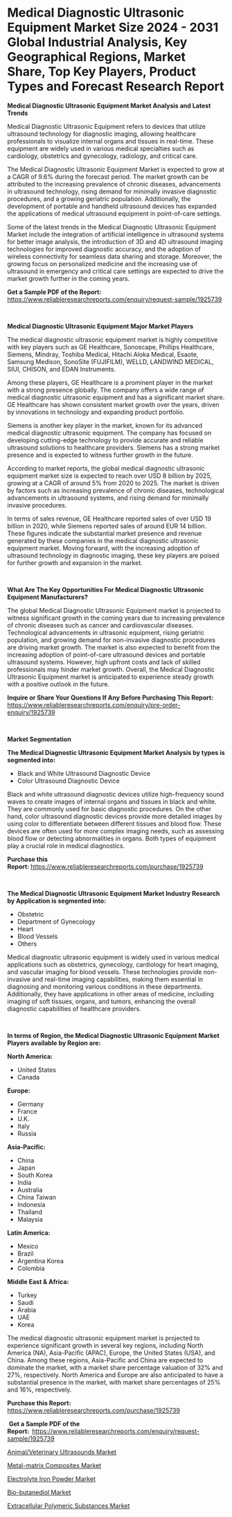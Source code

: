 <p><h1>Medical Diagnostic Ultrasonic Equipment Market Size 2024 - 2031 Global Industrial Analysis, Key Geographical Regions, Market Share, Top Key Players, Product Types and Forecast Research Report</h1></p><p><strong>Medical Diagnostic Ultrasonic Equipment Market Analysis and Latest Trends</strong></p>
<p><p>Medical Diagnostic Ultrasonic Equipment refers to devices that utilize ultrasound technology for diagnostic imaging, allowing healthcare professionals to visualize internal organs and tissues in real-time. These equipment are widely used in various medical specialties such as cardiology, obstetrics and gynecology, radiology, and critical care.</p><p>The Medical Diagnostic Ultrasonic Equipment Market is expected to grow at a CAGR of 9.6% during the forecast period. The market growth can be attributed to the increasing prevalence of chronic diseases, advancements in ultrasound technology, rising demand for minimally invasive diagnostic procedures, and a growing geriatric population. Additionally, the development of portable and handheld ultrasound devices has expanded the applications of medical ultrasound equipment in point-of-care settings.</p><p>Some of the latest trends in the Medical Diagnostic Ultrasonic Equipment Market include the integration of artificial intelligence in ultrasound systems for better image analysis, the introduction of 3D and 4D ultrasound imaging technologies for improved diagnostic accuracy, and the adoption of wireless connectivity for seamless data sharing and storage. Moreover, the growing focus on personalized medicine and the increasing use of ultrasound in emergency and critical care settings are expected to drive the market growth further in the coming years.</p></p>
<p><strong>Get a Sample PDF of the Report:&nbsp;</strong> <a href="https://www.reliableresearchreports.com/enquiry/request-sample/1925739">https://www.reliableresearchreports.com/enquiry/request-sample/1925739</a></p>
<p>&nbsp;</p>
<p><strong>Medical Diagnostic Ultrasonic Equipment Major Market Players</strong></p>
<p><p>The medical diagnostic ultrasonic equipment market is highly competitive with key players such as GE Healthcare, Sonoscape, Phillips Healthcare, Siemens, Mindray, Toshiba Medical, Hitachi Aloka Medical, Esaote, Samsung Medison, SonoSite (FUJIFILM), WELLD, LANDWIND MEDICAL, SIUI, CHISON, and EDAN Instruments.</p><p>Among these players, GE Healthcare is a prominent player in the market with a strong presence globally. The company offers a wide range of medical diagnostic ultrasonic equipment and has a significant market share. GE Healthcare has shown consistent market growth over the years, driven by innovations in technology and expanding product portfolio.</p><p>Siemens is another key player in the market, known for its advanced medical diagnostic ultrasonic equipment. The company has focused on developing cutting-edge technology to provide accurate and reliable ultrasound solutions to healthcare providers. Siemens has a strong market presence and is expected to witness further growth in the future.</p><p>According to market reports, the global medical diagnostic ultrasonic equipment market size is expected to reach over USD 8 billion by 2025, growing at a CAGR of around 5% from 2020 to 2025. The market is driven by factors such as increasing prevalence of chronic diseases, technological advancements in ultrasound systems, and rising demand for minimally invasive procedures.</p><p>In terms of sales revenue, GE Healthcare reported sales of over USD 19 billion in 2020, while Siemens reported sales of around EUR 14 billion. These figures indicate the substantial market presence and revenue generated by these companies in the medical diagnostic ultrasonic equipment market. Moving forward, with the increasing adoption of ultrasound technology in diagnostic imaging, these key players are poised for further growth and expansion in the market.</p></p>
<p>&nbsp;</p>
<p><strong>What Are The Key Opportunities For Medical Diagnostic Ultrasonic Equipment Manufacturers?</strong></p>
<p><p>The global Medical Diagnostic Ultrasonic Equipment market is projected to witness significant growth in the coming years due to increasing prevalence of chronic diseases such as cancer and cardiovascular diseases. Technological advancements in ultrasonic equipment, rising geriatric population, and growing demand for non-invasive diagnostic procedures are driving market growth. The market is also expected to benefit from the increasing adoption of point-of-care ultrasound devices and portable ultrasound systems. However, high upfront costs and lack of skilled professionals may hinder market growth. Overall, the Medical Diagnostic Ultrasonic Equipment market is anticipated to experience steady growth with a positive outlook in the future.</p></p>
<p><strong>Inquire or Share Your Questions If Any Before Purchasing This Report:</strong> <a href="https://www.reliableresearchreports.com/enquiry/pre-order-enquiry/1925739">https://www.reliableresearchreports.com/enquiry/pre-order-enquiry/1925739</a></p>
<p>&nbsp;</p>
<p><strong>Market Segmentation</strong></p>
<p><strong>The Medical Diagnostic Ultrasonic Equipment Market Analysis by types is segmented into:</strong></p>
<p><ul><li>Black and White Ultrasound Diagnostic Device</li><li>Color Ultrasound Diagnostic Device</li></ul></p>
<p><p>Black and white ultrasound diagnostic devices utilize high-frequency sound waves to create images of internal organs and tissues in black and white. They are commonly used for basic diagnostic procedures. On the other hand, color ultrasound diagnostic devices provide more detailed images by using color to differentiate between different tissues and blood flow. These devices are often used for more complex imaging needs, such as assessing blood flow or detecting abnormalities in organs. Both types of equipment play a crucial role in medical diagnostics.</p></p>
<p><strong>Purchase this Report:&nbsp;</strong><a href="https://www.reliableresearchreports.com/purchase/1925739">https://www.reliableresearchreports.com/purchase/1925739</a></p>
<p>&nbsp;</p>
<p><strong>The Medical Diagnostic Ultrasonic Equipment Market Industry Research by Application is segmented into:</strong></p>
<p><ul><li>Obstetric</li><li>Department of Gynecology</li><li>Heart</li><li>Blood Vessels</li><li>Others</li></ul></p>
<p><p>Medical diagnostic ultrasonic equipment is widely used in various medical applications such as obstetrics, gynecology, cardiology for heart imaging, and vascular imaging for blood vessels. These technologies provide non-invasive and real-time imaging capabilities, making them essential in diagnosing and monitoring various conditions in these departments. Additionally, they have applications in other areas of medicine, including imaging of soft tissues, organs, and tumors, enhancing the overall diagnostic capabilities of healthcare providers.</p></p>
<p>&nbsp;</p>
<p><strong>In terms of Region, the Medical Diagnostic Ultrasonic Equipment Market Players available by Region are:</strong></p>
<p>
    <p> <strong> North America: </strong>
        <ul>
            <li>United States</li>
            <li>Canada</li>
        </ul>
        </p> 
    <p> <strong> Europe: </strong>
        <ul>
            <li>Germany</li>
            <li>France</li>
            <li>U.K.</li>
            <li>Italy</li>
            <li>Russia</li>
        </ul>
        </p> 
    <p> <strong> Asia-Pacific: </strong>
        <ul>
            <li>China</li>
            <li>Japan</li>
            <li>South Korea</li>
            <li>India</li>
            <li>Australia</li>
            <li>China Taiwan</li>
            <li>Indonesia</li>
            <li>Thailand</li>
            <li>Malaysia</li>
        </ul>
        </p> 
    <p> <strong> Latin America: </strong>
        <ul>
            <li>Mexico</li>
            <li>Brazil</li>
            <li>Argentina Korea</li>
            <li>Colombia</li>
        </ul>
        </p> 
    <p> <strong> Middle East & Africa: </strong>
        <ul>
            <li>Turkey</li>
            <li>Saudi</li>
            <li>Arabia</li>
            <li>UAE</li>
            <li>Korea</li>
        </ul>
    </p>
    </p>
<p><p>The medical diagnostic ultrasonic equipment market is projected to experience significant growth in several key regions, including North America (NA), Asia-Pacific (APAC), Europe, the United States (USA), and China. Among these regions, Asia-Pacific and China are expected to dominate the market, with a market share percentage valuation of 32% and 27%, respectively. North America and Europe are also anticipated to have a substantial presence in the market, with market share percentages of 25% and 16%, respectively.</p></p>
<p><strong>Purchase this Report: </strong><a href="https://www.reliableresearchreports.com/purchase/1925739">https://www.reliableresearchreports.com/purchase/1925739</a></p>
<p>&nbsp;<strong>Get a Sample PDF of the Report:&nbsp;&nbsp;</strong><a href="https://www.reliableresearchreports.com/enquiry/request-sample/1925739">https://www.reliableresearchreports.com/enquiry/request-sample/1925739</a></p>
<p><strong></strong></p>
<p><p><a href="https://github.com/Whitneyboyettebo9kiw7yr13/Market-Research-Report-List-1/blob/main/animalveterinary-ultrasounds-market.md">Animal/Veterinary Ultrasounds Market</a></p><p><a href="https://view.publitas.com/reportprime-1/metal-matrix-composites-market-provides-detailed-segmentation-of-this-market-based-on-type-application-and-region-and-forecast-for-the-period-from-2024-2031/">Metal-matrix Composites Market</a></p><p><a href="https://chivalrous-flock-a86.notion.site/Electrolyte-Iron-Powder-Market-Offers-Provide-Insightful-Data-for-the-Time-Period-from-2024-to-2031--c70f245b546e404ca603e687f2b7e21c">Electrolyte Iron Powder Market</a></p><p><a href="https://faithful-glue-af3.notion.site/Bio-butanediol-Market-Challenges-Opportunities-and-Growth-Drivers-and-Major-Market-Players-foreca-ce810cdc1b9840f8bd8466d62f188372">Bio-butanediol Market</a></p><p><a href="https://view.publitas.com/reportprime-1/extracellular-polymeric-substances-market-size-global-industry-overview-market-segmentation-and-forecast-2024-to-2031/">Extracellular Polymeric Substances Market</a></p></p>